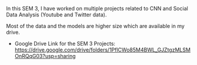 In this SEM 3, I have worked on multiple projects related to CNN and Social Data Analysis (Youtube and Twitter data).

Most of the data and the models are higher size which are available in my drive. 

* Google Drive Link for the SEM 3 Projects: https://drive.google.com/drive/folders/1PflCWo85M4BWL_GJZtgzMLSMOnRQqG03?usp=sharing

